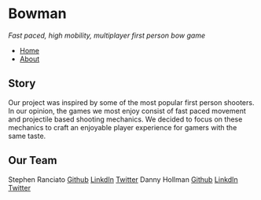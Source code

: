 
# Bowman
<i>Fast paced, high mobility, multiplayer first person bow game</i>
<ul>
  <li><a href="/Bowman">Home</a></li>
  <li><a href="/Bowman/about">About</a></li>
</ul>

<h2>Story</h2>
Our project was inspired by some of the most popular first person shooters. In our opinion, the games we most enjoy consist of fast paced movement and projectile based shooting mechanics. We decided to focus on these mechanics to craft an enjoyable player experience for gamers with the same taste.
<br>
<h2>Our Team</h2>
Stephen Ranciato <a href="https://github.com/Sranciato">Github</a> <a href="https://www.linkedin.com/in/stephen-ranciato-48a660189">LinkdIn</a> <a href="https://twitter.com/SteveRancy">Twitter</a>
Danny Hollman <a href="https://github.com/dannyhollman">Github</a> <a href="https://www.linkedin.com/in/danny-hollman-609664189">LinkdIn</a> <a href="https://twitter.com/danny_hollman">Twitter</a>
